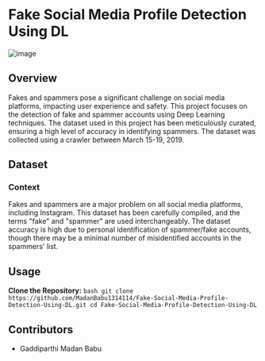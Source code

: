 # Fake Social Media Profile Detection Using DL

![image](https://github.com/MadanBabu1314114/Fake-Social-Media-Profile-Detection-Using-DL/assets/123216438/a7577251-4cd1-45b4-a940-b2c16040cfc9)


## Overview

Fakes and spammers pose a significant challenge on social media platforms, impacting user experience and safety. This project focuses on the detection of fake and spammer accounts using Deep Learning techniques. The dataset used in this project has been meticulously curated, ensuring a high level of accuracy in identifying spammers. The dataset was collected using a crawler between March 15-19, 2019.

## Dataset

### Context

Fakes and spammers are a major problem on all social media platforms, including Instagram. This dataset has been carefully compiled, and the terms "fake" and "spammer" are used interchangeably. The dataset accuracy is high due to personal identification of spammer/fake accounts, though there may be a minimal number of misidentified accounts in the spammers' list.

 
## Usage

 **Clone the Repository:**
    ```bash
    git clone https://github.com/MadanBabu1314114/Fake-Social-Media-Profile-Detection-Using-DL.git
    cd Fake-Social-Media-Profile-Detection-Using-DL
    ```

## Contributors

-  Gaddiparthi Madan Babu
